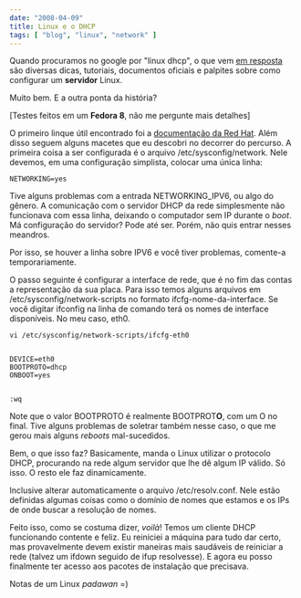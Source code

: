 ```yaml
---
date: "2008-04-09"
title: Linux e o DHCP
tags: [ "blog", "linux", "network" ]
---
```

Quando procuramos no google por "linux dhcp", o que vem [em resposta](http://www.google.com/search?q=linux%20dhcp) são diversas dicas, tutoriais, documentos oficiais e palpites sobre como configurar um **servidor** Linux.

Muito bem. E a outra ponta da história?

[Testes feitos em um **Fedora 8**, não me pergunte mais detalhes]

O primeiro linque útil encontrado foi a [documentação da Red Hat](http://www.redhat.com/docs/manuals/linux/RHL-8.0-Manual/custom-guide/s1-dhcp-configuring-client.html). Além disso seguem alguns macetes que eu descobri no decorrer do percurso. A primeira coisa a ser configurada é o arquivo /etc/sysconfig/network. Nele devemos, em uma configuração simplista, colocar uma única linha:

    
    NETWORKING=yes

Tive alguns problemas com a entrada NETWORKING_IPV6, ou algo do gênero. A comunicação com o servidor DHCP da rede simplesmente não funcionava com essa linha, deixando o computador sem IP durante o _boot_. Má configuração do servidor? Pode até ser. Porém, não quis entrar nesses meandros.

Por isso, se houver a linha sobre IPV6 e você tiver problemas, comente-a temporariamente.

O passo seguinte é configurar a interface de rede, que é no fim das contas a representação da sua placa. Para isso temos alguns arquivos em /etc/sysconfig/network-scripts no formato ifcfg-nome-da-interface. Se você digitar ifconfig na linha de comando terá os nomes de interface disponíveis. No meu caso, eth0.

    
    vi /etc/sysconfig/network-scripts/ifcfg-eth0

    
    DEVICE=eth0
    BOOTPROTO=dhcp
    ONBOOT=yes

    
    :wq

Note que o valor BOOTPROTO é realmente BOOTPROT**O**, com um O no final. Tive alguns problemas de soletrar também nesse caso, o que me gerou mais alguns _reboots_ mal-sucedidos.

Bem, o que isso faz? Basicamente, manda o Linux utilizar o protocolo DHCP, procurando na rede algum servidor que lhe dê algum IP válido. Só isso. O resto ele faz dinamicamente.

Inclusive alterar automaticamente o arquivo /etc/resolv.conf. Nele estão definidas algumas coisas como o domínio de nomes que estamos e os IPs de onde buscar a resolução de nomes.

Feito isso, como se costuma dizer, _voilà_! Temos um cliente DHCP funcionando contente e feliz. Eu reiniciei a máquina para tudo dar certo, mas provavelmente devem existir maneiras mais saudáveis de reiniciar a rede (talvez um ifdown seguido de ifup resolvesse).  E agora eu posso finalmente ter acesso aos pacotes de instalação que precisava.

Notas de um Linux _padawan_ =)
